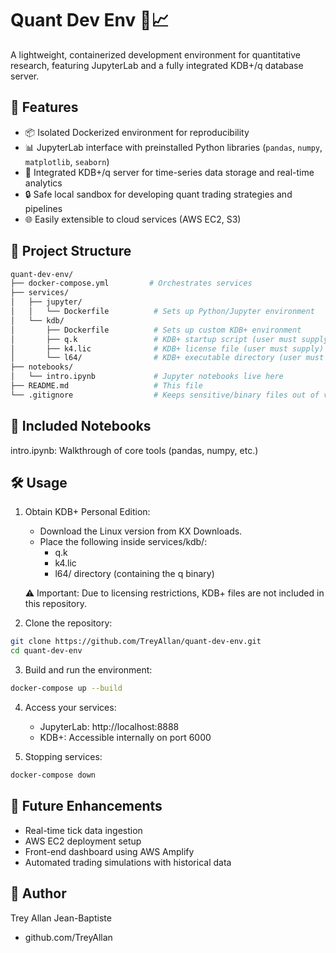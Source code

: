 # Quant Dev Env 🧠📈

A lightweight, containerized development environment for quantitative research, featuring JupyterLab and a fully integrated KDB+/q database server.

## 🚀 Features
- 📦 Isolated Dockerized environment for reproducibility
- 📊 JupyterLab interface with preinstalled Python libraries (`pandas`, `numpy`, `matplotlib`, `seaborn`)
- 🧠 Integrated KDB+/q server for time-series data storage and real-time analytics
- 🔒 Safe local sandbox for developing quant trading strategies and pipelines
- 🌐 Easily extensible to cloud services (AWS EC2, S3)

## 📁 Project Structure
```bash
quant-dev-env/
├── docker-compose.yml         # Orchestrates services
├── services/
│   ├── jupyter/
│   │   └── Dockerfile          # Sets up Python/Jupyter environment
│   └── kdb/
│       ├── Dockerfile          # Sets up custom KDB+ environment
│       ├── q.k                 # KDB+ startup script (user must supply)
│       ├── k4.lic              # KDB+ license file (user must supply)
│       └── l64/                # KDB+ executable directory (user must supply)
├── notebooks/
│   └── intro.ipynb             # Jupyter notebooks live here
├── README.md                   # This file
└── .gitignore                  # Keeps sensitive/binary files out of version control
```
## 📓 Included Notebooks
intro.ipynb: Walkthrough of core tools (pandas, numpy, etc.)

## 🛠️ Usage
1. Obtain KDB+ Personal Edition:
    - Download the Linux version from KX Downloads.
    - Place the following inside services/kdb/:
        - q.k
        - k4.lic
        - l64/ directory (containing the q binary)

    ⚠️ Important: Due to licensing restrictions, KDB+ files are not included in this repository.

2. Clone the repository:
```bash
git clone https://github.com/TreyAllan/quant-dev-env.git
cd quant-dev-env
```

3. Build and run the environment:
```bash
docker-compose up --build
```

4. Access your services:
    - JupyterLab: http://localhost:8888
    - KDB+: Accessible internally on port 6000

5. Stopping services:
```bash
docker-compose down
```

## 🌱 Future Enhancements
- Real-time tick data ingestion
- AWS EC2 deployment setup
- Front-end dashboard using AWS Amplify
- Automated trading simulations with historical data

## 👤 Author
Trey Allan Jean-Baptiste
- github.com/TreyAllan

